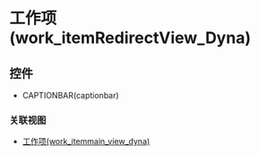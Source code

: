 # 工作项(work_itemRedirectView_Dyna)  <!-- {docsify-ignore-all} -->






## 控件
  * CAPTIONBAR(captionbar)


### 关联视图
  * [工作项(work_itemmain_view_dyna)](app/view/work_itemmain_view_dyna)

<script>
 const { createApp } = Vue
  createApp({
    data() {
      return {
        message: '!'
      }
    }
  }).use(ElementPlus).mount('#app')
</script>